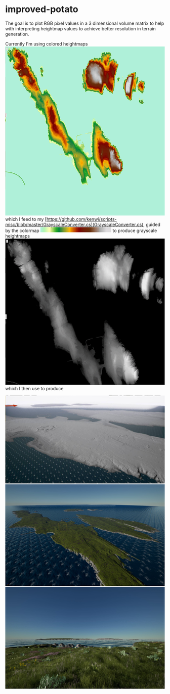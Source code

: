 # improved-potato
The goal is to plot RGB pixel values in a 3 dimensional volume matrix to help with interpreting heightmap values to achieve better resolution in terrain generation.

Currently I'm using colored heightmaps ![Screenshot](h_color.png) which I feed to my [https://github.com/kenwi/scripts-misc/blob/master/GrayscaleConverter.cs](GrayscaleConverter.cs), guided by the colormap ![Screenshot](colormap.png) to produce grayscale heightmaps ![Screenshot](c_grayscale.png) which I then use to produce  

![Screenshot](shadowmapped.png)
![Screenshot](textured.png)
![Screenshot](textured2.png)
